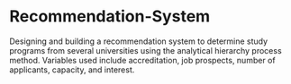 # Recommendation-System
Designing and building a recommendation system to determine study programs from several universities using the analytical hierarchy process method. Variables used include accreditation, job prospects, number of applicants, capacity, and interest.
